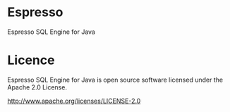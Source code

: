 Espresso
========

Espresso SQL Engine for Java

Licence
========
Espresso SQL Engine for Java is open source software licensed under the Apache 2.0 License. 

http://www.apache.org/licenses/LICENSE-2.0